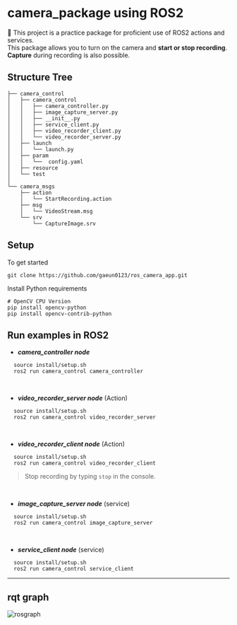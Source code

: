 # camera_package using ROS2
🌟 This project is a practice package for proficient use of ROS2 actions and services. <br>
This package allows you to turn on the camera and **start or stop recording**. <br>
**Capture** during recording is also possible.
<br>
## Structure Tree
```
├── camera_control
│   ├── camera_control
│   │   ├── camera_controller.py
│   │   ├── image_capture_server.py
│   │   ├── __init__.py
│   │   ├── service_client.py
│   │   ├── video_recorder_client.py
│   │   └── video_recorder_server.py
│   ├── launch
│   │   └── launch.py
│   ├── param
│   │   └──  config.yaml
│   ├── resource
│   └── test
│
└── camera_msgs
    ├── action
    │   └── StartRecording.action
    ├── msg
    │   └── VideoStream.msg
    └── srv
        └── CaptureImage.srv

```
## Setup
To get started
```
git clone https://github.com/gaeun0123/ros_camera_app.git
```

Install Python requirements
```
# OpenCV CPU Version
pip install opencv-python
pip install opencv-contrib-python
```

## Run examples in ROS2
* ***camera_controller node***
```
  source install/setup.sh
  ros2 run camera_control camera_controller
```
<br>

* ***video_recorder_server node*** (Action)
```
  source install/setup.sh
  ros2 run camera_control video_recorder_server
```
<br>

* ***video_recorder_client node*** (Action)
```
  source install/setup.sh
  ros2 run camera_control video_recorder_client
```
> Stop recording by typing ```stop``` in the console.

<br>

* ***image_capture_server node*** (service)
```
  source install/setup.sh
  ros2 run camera_control image_capture_server
```
<br>

* ***service_client node*** (service)
```
  source install/setup.sh
  ros2 run camera_control service_client
```

* * *
## rqt graph
![rosgraph](https://github.com/gaeun0123/ros_camera_app/assets/102429136/24e38fc6-c07f-4693-a2ff-a0d80c1c27d0)

